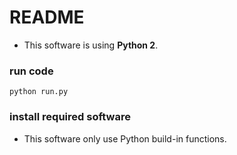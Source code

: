 # README
- This software is using **Python 2**.

### run code
`python run.py`

### install required software
- This software only use Python build-in functions.
